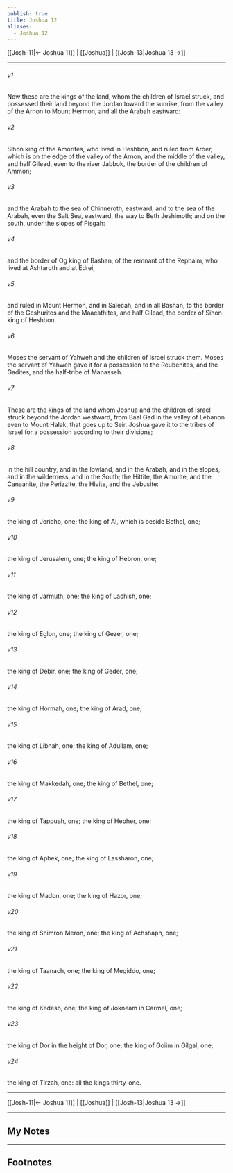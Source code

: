 ```yaml
---
publish: true
title: Joshua 12
aliases:
  - Joshua 12
---
```


[[Josh-11|← Joshua 11]] | [[Joshua]] | [[Josh-13|Joshua 13 →]]
***



###### v1 
Now these are the kings of the land, whom the children of Israel struck, and possessed their land beyond the Jordan toward the sunrise, from the valley of the Arnon to Mount Hermon, and all the Arabah eastward: 

###### v2 
Sihon king of the Amorites, who lived in Heshbon, and ruled from Aroer, which is on the edge of the valley of the Arnon, and the middle of the valley, and half Gilead, even to the river Jabbok, the border of the children of Ammon; 

###### v3 
and the Arabah to the sea of Chinneroth, eastward, and to the sea of the Arabah, even the Salt Sea, eastward, the way to Beth Jeshimoth; and on the south, under the slopes of Pisgah: 

###### v4 
and the border of Og king of Bashan, of the remnant of the Rephaim, who lived at Ashtaroth and at Edrei, 

###### v5 
and ruled in Mount Hermon, and in Salecah, and in all Bashan, to the border of the Geshurites and the Maacathites, and half Gilead, the border of Sihon king of Heshbon. 

###### v6 
Moses the servant of Yahweh and the children of Israel struck them. Moses the servant of Yahweh gave it for a possession to the Reubenites, and the Gadites, and the half-tribe of Manasseh. 

###### v7 
These are the kings of the land whom Joshua and the children of Israel struck beyond the Jordan westward, from Baal Gad in the valley of Lebanon even to Mount Halak, that goes up to Seir. Joshua gave it to the tribes of Israel for a possession according to their divisions; 

###### v8 
in the hill country, and in the lowland, and in the Arabah, and in the slopes, and in the wilderness, and in the South; the Hittite, the Amorite, and the Canaanite, the Perizzite, the Hivite, and the Jebusite: 

###### v9 
the king of Jericho, one; the king of Ai, which is beside Bethel, one; 

###### v10 
the king of Jerusalem, one; the king of Hebron, one; 

###### v11 
the king of Jarmuth, one; the king of Lachish, one; 

###### v12 
the king of Eglon, one; the king of Gezer, one; 

###### v13 
the king of Debir, one; the king of Geder, one; 

###### v14 
the king of Hormah, one; the king of Arad, one; 

###### v15 
the king of Libnah, one; the king of Adullam, one; 

###### v16 
the king of Makkedah, one; the king of Bethel, one; 

###### v17 
the king of Tappuah, one; the king of Hepher, one; 

###### v18 
the king of Aphek, one; the king of Lassharon, one; 

###### v19 
the king of Madon, one; the king of Hazor, one; 

###### v20 
the king of Shimron Meron, one; the king of Achshaph, one; 

###### v21 
the king of Taanach, one; the king of Megiddo, one; 

###### v22 
the king of Kedesh, one; the king of Jokneam in Carmel, one; 

###### v23 
the king of Dor in the height of Dor, one; the king of Goiim in Gilgal, one; 

###### v24 
the king of Tirzah, one: all the kings thirty-one.

***
[[Josh-11|← Joshua 11]] | [[Joshua]] | [[Josh-13|Joshua 13 →]]

---
## My Notes

---
## Footnotes